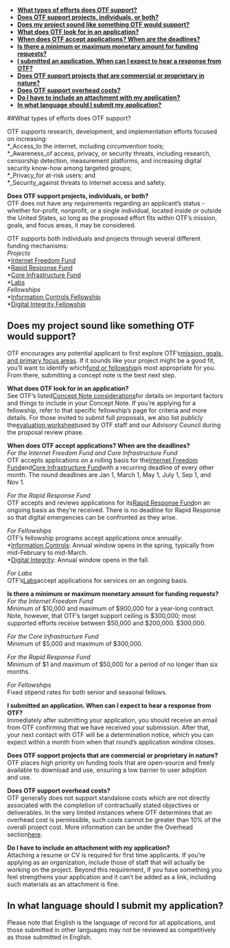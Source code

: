 * [**What types of efforts does OTF support?**](#01)
* [**Does OTF support projects, individuals, or both?**](#02)
* [**Does my project sound like something OTF would support?**](#03)
* [**What does OTF look for in an application?**](#04)
* [**When does OTF accept applications? When are the deadlines?**](#05)
* [**Is there a minimum or maximum monetary amount for funding requests?**](#06)
* [**I submitted an application. When can I expect to hear a response from OTF?**](#07)
* [**Does OTF support projects that are commercial or proprietary in nature?**](#08)
* [**Does OTF support overhead costs?**](#09)
* [**Do I have to include an attachment with my application?**](#10)
* [**In what language should I submit my application?**](#11)



##What types of efforts does OTF support?<a id="#01"></a>

OTF supports research, development, and implementation efforts focused on increasing:  
\*_Access_to the internet, including circumvention tools;  
\*_Awareness_of access, privacy, or security threats, including research, censorship detection, measurement platforms, and increasing digital security know-how among targeted groups;  
\*_Privacy_for at-risk users; and  
\*_Security_against threats to internet access and safety.



**Does OTF support projects, individuals, or both?**  
OTF does not have any requirements regarding an applicant’s status - whether for-profit, nonprofit, or a single individual, located inside or outside the United States, so long as the proposed effort fits within OTF’s mission, goals, and focus areas, it may be considered.  
  
OTF supports both individuals and projects through several different funding mechanisms:  
_Projects_  
\*[Internet Freedom Fund](https://www.opentech.fund/requests/internet-freedom-fund)  
\*[Rapid Response Fund](https://www.opentech.fund/requests/rapid-response-fund)  
\*[Core Infrastructure Fund](https://www.opentech.fund/requests/core-infrastructure-fund)  
\*[Labs](https://www.opentech.fund/labs)  
_Fellowships_  
\*[Information Controls Fellowship](https://www.opentech.fund/requests/icfp)  
\*[Digital Integrity Fellowship](https://www.opentech.fund/fellowships/difp)



## Does my project sound like something OTF would support? 
OTF encourages any potential applicant to first explore OTF’s[mission, goals, and primary focus areas](https://www.opentech.fund/about/program). If it sounds like your project might be a good fit, you’ll want to identify which[fund or fellowship](https://www.opentech.fund/funding)is most appropriate for you. From there, submitting a concept note is the best next step.



**What does OTF look for in an application?**  
See OTF’s listed[Concept Note considerations](https://www.opentech.fund/apply/guide#considerations)for details on important factors and things to include in your Concept Note. If you’re applying for a fellowship, refer to that specific fellowship’s page for criteria and more details. For those invited to submit full proposals, we also list publicly the[evaluation worksheet](https://www.opentech.fund/apply/guide#eval)used by OTF staff and our Advisory Council during the proposal review phase.



**When does OTF accept applications? When are the deadlines?**  
_For the Internet Freedom Fund and Core Infrastructure Fund_  
OTF accepts applications on a rolling basis for the[Internet Freedom Fund](https://www.opentech.fund/requests/internet-freedom-fund)and[Core Infrastructure Fund](https://www.opentech.fund/requests/core-infrastructure-fund)with a recurring deadline of every other month. The round deadlines are Jan 1, March 1, May 1, July 1, Sep 1, and Nov 1.  
  
_For the Rapid Response Fund_  
OTF accepts and reviews applications for its[Rapid Response Fund](https://www.opentech.fund/requests/rapid-response-fund)on an ongoing basis as they’re received. There is no deadline for Rapid Response so that digital emergencies can be confronted as they arise.  
  
_For Fellowships_  
OTF’s fellowship programs accept applications once annually:  
\*[Information Controls](https://www.opentech.fund/requests/icfp): Annual window opens in the spring, typically from mid-February to mid-March.  
\*[Digital Integrity](https://www.opentech.fund/fellowships/difp): Annual window opens in the fall.  
  
_For Labs_  
OTF’s[Labs](https://www.opentech.fund/labs)accept applications for services on an ongoing basis.



**Is there a minimum or maximum monetary amount for funding requests?**  
_For the Internet Freedom Fund_  
Minimum of $10,000 and maximum of $900,000 for a year-long contract. Note, however, that OTF’s target support ceiling is $300,000; most supported efforts receive between $50,000 and $200,000. $300,000.  
  
_For the Core Infrastructure Fund_  
Minimum of $5,000 and maximum of $300,000.  
  
_For the Rapid Response Fund_  
Minimum of $1 and maximum of $50,000 for a period of no longer than six months.  
  
_For Fellowships_  
Fixed stipend rates for both senior and seasonal fellows.



**I submitted an application. When can I expect to hear a response from OTF?**  
Immediately after submitting your application, you should receive an email from OTF confirming that we have received your submission. After that, your next contact with OTF will be a determination notice, which you can expect within a month from when that round’s application window closes.



**Does OTF support projects that are commercial or proprietary in nature?**  
OTF places high priority on funding tools that are open-source and freely available to download and use, ensuring a low barrier to user adoption and use.



**Does OTF support overhead costs?**  
OTF generally does not support standalone costs which are not directly associated with the completion of contractually stated objectives or deliverables. In the very limited instances where OTF determines that an overhead cost is permissible, such costs cannot be greater than 10% of the overall project cost. More information can be under the Overhead section[here](https://www.opentech.fund/about/applying).



**Do I have to include an attachment with my application?**  
Attaching a resume or CV is required for first time applicants. If you’re applying as an organization, include those of staff that will actually be working on the project. Beyond this requirement, if you have something you feel strengthens your application and it can’t be added as a link, including such materials as an attachment is fine.



## In what language should I submit my application?<a id="#11"></a>
  
Please note that English is the language of record for all applications, and those submitted in other languages may not be reviewed as competitively as those submitted in English.



